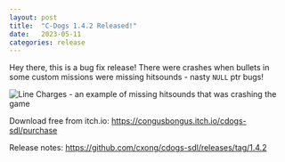 ```yaml
---
layout: post
title:  "C-Dogs 1.4.2 Released!"
date:   2023-05-11
categories: release
---
```


Hey there, this is a bug fix release! There were crashes when bullets in some custom missions were missing hitsounds - nasty `NULL` ptr bugs!

![Line Charges - an example of missing hitsounds that was crashing the game](https://raw.githubusercontent.com/cxong/cdogs-sdl/gh-pages/_posts/line_charges.gif)

Download free from itch.io: <https://congusbongus.itch.io/cdogs-sdl/purchase>

Release notes: <https://github.com/cxong/cdogs-sdl/releases/tag/1.4.2>
